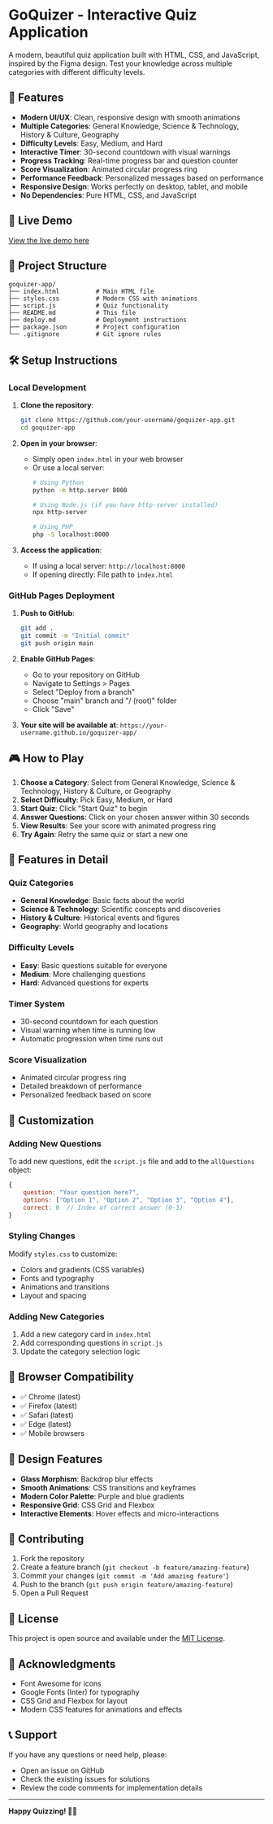 # GoQuizer - Interactive Quiz Application

A modern, beautiful quiz application built with HTML, CSS, and JavaScript, inspired by the Figma design. Test your knowledge across multiple categories with different difficulty levels.

## 🌟 Features

- **Modern UI/UX**: Clean, responsive design with smooth animations
- **Multiple Categories**: General Knowledge, Science & Technology, History & Culture, Geography
- **Difficulty Levels**: Easy, Medium, and Hard
- **Interactive Timer**: 30-second countdown with visual warnings
- **Progress Tracking**: Real-time progress bar and question counter
- **Score Visualization**: Animated circular progress ring
- **Performance Feedback**: Personalized messages based on performance
- **Responsive Design**: Works perfectly on desktop, tablet, and mobile
- **No Dependencies**: Pure HTML, CSS, and JavaScript

## 🚀 Live Demo

[View the live demo here](https://your-username.github.io/goquizer-app/)

## 📁 Project Structure

```
goquizer-app/
├── index.html          # Main HTML file
├── styles.css          # Modern CSS with animations
├── script.js           # Quiz functionality
├── README.md           # This file
├── deploy.md           # Deployment instructions
├── package.json        # Project configuration
└── .gitignore          # Git ignore rules
```

## 🛠️ Setup Instructions

### Local Development

1. **Clone the repository**:
   ```bash
   git clone https://github.com/your-username/goquizer-app.git
   cd goquizer-app
   ```

2. **Open in your browser**:
   - Simply open `index.html` in your web browser
   - Or use a local server:
     ```bash
     # Using Python
     python -m http.server 8000
     
     # Using Node.js (if you have http-server installed)
     npx http-server
     
     # Using PHP
     php -S localhost:8000
     ```

3. **Access the application**:
   - If using a local server: `http://localhost:8000`
   - If opening directly: File path to `index.html`

### GitHub Pages Deployment

1. **Push to GitHub**:
   ```bash
   git add .
   git commit -m "Initial commit"
   git push origin main
   ```

2. **Enable GitHub Pages**:
   - Go to your repository on GitHub
   - Navigate to Settings > Pages
   - Select "Deploy from a branch"
   - Choose "main" branch and "/ (root)" folder
   - Click "Save"

3. **Your site will be available at**:
   `https://your-username.github.io/goquizer-app/`

## 🎮 How to Play

1. **Choose a Category**: Select from General Knowledge, Science & Technology, History & Culture, or Geography
2. **Select Difficulty**: Pick Easy, Medium, or Hard
3. **Start Quiz**: Click "Start Quiz" to begin
4. **Answer Questions**: Click on your chosen answer within 30 seconds
5. **View Results**: See your score with animated progress ring
6. **Try Again**: Retry the same quiz or start a new one

## 🎨 Features in Detail

### Quiz Categories
- **General Knowledge**: Basic facts about the world
- **Science & Technology**: Scientific concepts and discoveries
- **History & Culture**: Historical events and figures
- **Geography**: World geography and locations

### Difficulty Levels
- **Easy**: Basic questions suitable for everyone
- **Medium**: More challenging questions
- **Hard**: Advanced questions for experts

### Timer System
- 30-second countdown for each question
- Visual warning when time is running low
- Automatic progression when time runs out

### Score Visualization
- Animated circular progress ring
- Detailed breakdown of performance
- Personalized feedback based on score

## 🎯 Customization

### Adding New Questions

To add new questions, edit the `script.js` file and add to the `allQuestions` object:

```javascript
{
    question: "Your question here?",
    options: ["Option 1", "Option 2", "Option 3", "Option 4"],
    correct: 0  // Index of correct answer (0-3)
}
```

### Styling Changes

Modify `styles.css` to customize:
- Colors and gradients (CSS variables)
- Fonts and typography
- Animations and transitions
- Layout and spacing

### Adding New Categories

1. Add a new category card in `index.html`
2. Add corresponding questions in `script.js`
3. Update the category selection logic

## 📱 Browser Compatibility

- ✅ Chrome (latest)
- ✅ Firefox (latest)
- ✅ Safari (latest)
- ✅ Edge (latest)
- ✅ Mobile browsers

## 🎨 Design Features

- **Glass Morphism**: Backdrop blur effects
- **Smooth Animations**: CSS transitions and keyframes
- **Modern Color Palette**: Purple and blue gradients
- **Responsive Grid**: CSS Grid and Flexbox
- **Interactive Elements**: Hover effects and micro-interactions

## 🤝 Contributing

1. Fork the repository
2. Create a feature branch (`git checkout -b feature/amazing-feature`)
3. Commit your changes (`git commit -m 'Add amazing feature'`)
4. Push to the branch (`git push origin feature/amazing-feature`)
5. Open a Pull Request

## 📄 License

This project is open source and available under the [MIT License](LICENSE).

## 🙏 Acknowledgments

- Font Awesome for icons
- Google Fonts (Inter) for typography
- CSS Grid and Flexbox for layout
- Modern CSS features for animations and effects

## 📞 Support

If you have any questions or need help, please:
- Open an issue on GitHub
- Check the existing issues for solutions
- Review the code comments for implementation details

---

**Happy Quizzing! 🧠✨** 